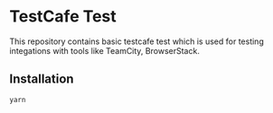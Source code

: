 # TestCafe Test

This repository contains basic testcafe test which is used for testing integations with tools like TeamCity, BrowserStack.

## Installation
```
yarn
```
